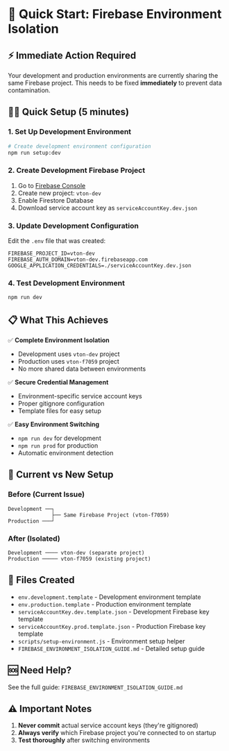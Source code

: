 # 🚀 Quick Start: Firebase Environment Isolation

## ⚡ Immediate Action Required

Your development and production environments are currently sharing the same Firebase project. This needs to be fixed **immediately** to prevent data contamination.

## 🏃‍♂️ Quick Setup (5 minutes)

### 1. Set Up Development Environment
```bash
# Create development environment configuration
npm run setup:dev
```

### 2. Create Development Firebase Project
1. Go to [Firebase Console](https://console.firebase.google.com/)
2. Create new project: `vton-dev`
3. Enable Firestore Database
4. Download service account key as `serviceAccountKey.dev.json`

### 3. Update Development Configuration
Edit the `.env` file that was created:
```env
FIREBASE_PROJECT_ID=vton-dev
FIREBASE_AUTH_DOMAIN=vton-dev.firebaseapp.com
GOOGLE_APPLICATION_CREDENTIALS=./serviceAccountKey.dev.json
```

### 4. Test Development Environment
```bash
npm run dev
```

## 📋 What This Achieves

✅ **Complete Environment Isolation**
- Development uses `vton-dev` project
- Production uses `vton-f7059` project
- No more shared data between environments

✅ **Secure Credential Management**
- Environment-specific service account keys
- Proper gitignore configuration
- Template files for easy setup

✅ **Easy Environment Switching**
- `npm run dev` for development
- `npm run prod` for production
- Automatic environment detection

## 🔄 Current vs New Setup

### Before (Current Issue)
```
Development ──┐
              ├── Same Firebase Project (vton-f7059)
Production ───┘
```

### After (Isolated)
```
Development ──── vton-dev (separate project)
Production ───── vton-f7059 (existing project)
```

## 📁 Files Created
- `env.development.template` - Development environment template
- `env.production.template` - Production environment template
- `serviceAccountKey.dev.template.json` - Development Firebase key template
- `serviceAccountKey.prod.template.json` - Production Firebase key template
- `scripts/setup-environment.js` - Environment setup helper
- `FIREBASE_ENVIRONMENT_ISOLATION_GUIDE.md` - Detailed setup guide

## 🆘 Need Help?
See the full guide: `FIREBASE_ENVIRONMENT_ISOLATION_GUIDE.md`

## ⚠️ Important Notes
1. **Never commit** actual service account keys (they're gitignored)
2. **Always verify** which Firebase project you're connected to on startup
3. **Test thoroughly** after switching environments
